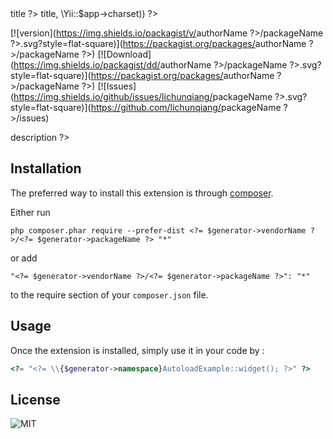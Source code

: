 <?= $generator->title ?>

<?= str_repeat('=', mb_strlen($generator->title, \Yii::$app->charset)) ?>

[![version](https://img.shields.io/packagist/v/<?= $generator->authorName ?>/<?= $generator->packageName ?>.svg?style=flat-square)](https://packagist.org/packages/<?= $generator->authorName ?>/<?= $generator->packageName ?>)
[![Download](https://img.shields.io/packagist/dd/<?= $generator->authorName ?>/<?= $generator->packageName ?>.svg?style=flat-square)](https://packagist.org/packages/<?= $generator->authorName ?>/<?= $generator->packageName ?>)
[![Issues](https://img.shields.io/github/issues/lichunqiang/<?= $generator->packageName ?>.svg?style=flat-square)](https://github.com/lichunqiang/<?= $generator->packageName ?>/issues)

<?= $generator->description ?>


Installation
------------

The preferred way to install this extension is through [composer](http://getcomposer.org/download/).

Either run

```
php composer.phar require --prefer-dist <?= $generator->vendorName ?>/<?= $generator->packageName ?> "*"
```

or add

```
"<?= $generator->vendorName ?>/<?= $generator->packageName ?>": "*"
```

to the require section of your `composer.json` file.


Usage
-----

Once the extension is installed, simply use it in your code by  :

```php
<?= "<?= \\{$generator->namespace}AutoloadExample::widget(); ?>" ?>

```

License
-------
![MIT](https://img.shields.io/badge/license-MIT-blue.svg?style=flat-square)
